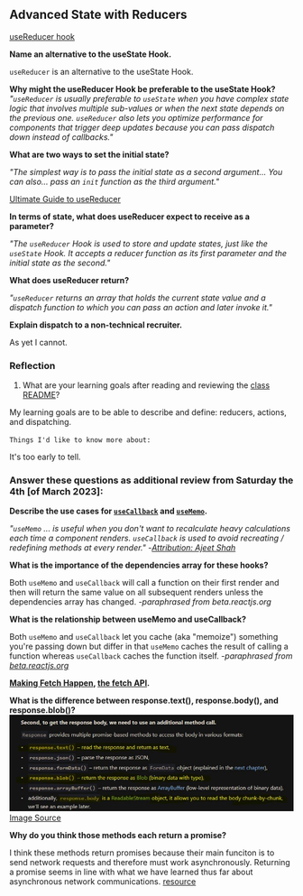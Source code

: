 ## Advanced State with Reducers


[useReducer hook](https://reactjs.org/docs/hooks-reference.html#usereducer)


**Name an alternative to the useState Hook.**

`useReducer` is an alternative to the useState Hook.

**Why might the useReducer Hook be preferable to the useState Hook?**
_"`useReducer` is usually preferable to `useState` when you have complex state logic that involves multiple sub-values or when the next state depends on the previous one. `useReducer` also lets you optimize performance for components that trigger deep updates because you can pass dispatch down instead of callbacks."_

**What are two ways to set the initial state?**

_"The simplest way is to pass the initial state as a second argument... You can also... pass an `init` function as the third argument."_ 

[Ultimate Guide to useReducer](https://blog.logrocket.com/guide-to-react-usereducer-hook/)


**In terms of state, what does useReducer expect to receive as a parameter?** 

_"The `useReducer` Hook is used to store and update states, just like the `useState` Hook. It accepts a reducer function as its first parameter and the initial state as the second."_

**What does useReducer return?**

_"`useReducer` returns an array that holds the current state value and a dispatch function to which you can pass an action and later invoke it."_

**Explain dispatch to a non-technical recruiter.**

As yet I cannot.

### Reflection

1. What are your learning goals after reading and reviewing the [class README](https://codefellows.github.io/code-401-javascript-guide/curriculum/class-29/)?

My learning goals are to be able to describe and define: reducers, actions, and dispatching.

`Things I'd like to know more about:`

It's too early to tell.

### Answer these questions as additional review from Saturday the 4th [of March 2023]:

**Describe the use cases for [`useCallback`](https://reactjs.org/docs/hooks-reference.html#usecallback) and [`useMemo`](https://reactjs.org/docs/hooks-reference.html#usememo).** 

_"`useMemo` ... is useful when you don't want to recalculate heavy calculations each time a component renders. `useCallback` is used to avoid recreating / redefining methods at every render."_ -_[Attribution: Ajeet Shah](https://stackoverflow.com/questions/66429202/what-are-production-use-cases-for-the-useref-usememo-usecallback-hooks)_

**What is the importance of the dependencies array for these hooks?** 

Both `useMemo` and `useCallback` will call a function on their first render and then will return the same value on all subsequent renders unless the dependencies array has changed. _-paraphrased from beta.reactjs.org_

**What is the relationship between useMemo and useCallback?**

Both `useMemo` and `useCallback` let you cache (aka "memoize") something you're passing down but differ in that `useMemo` caches the result of calling a function whereas `useCallback` caches the function itself. _-paraphrased from [beta.reactjs.org](https://beta.reactjs.org/reference/react/useCallback#how-is-usecallback-related-to-usememo)_

**[Making Fetch Happen](https://javascript.info/fetch), [the fetch API](https://developer.mozilla.org/en-US/docs/Web/API/Fetch_API).**


**What is the difference between response.text(), response.body(), and response.blob()?** 
![Fetch methods](/fetchInfo.jpg)
[Image Source](https://javascript.info/fetch)

**Why do you think those methods each return a promise?**

I think these methods return promises because their main funciton is to send network requests and therefore must work asynchronously. Returning a promise seems in line with what we have learned thus far about asynchronous network communications. [resource](https://javascript.info/fetch)